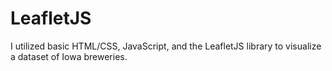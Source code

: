 # LeafletJS

I utilized basic HTML/CSS, JavaScript, and the LeafletJS library to visualize a dataset of Iowa breweries.

